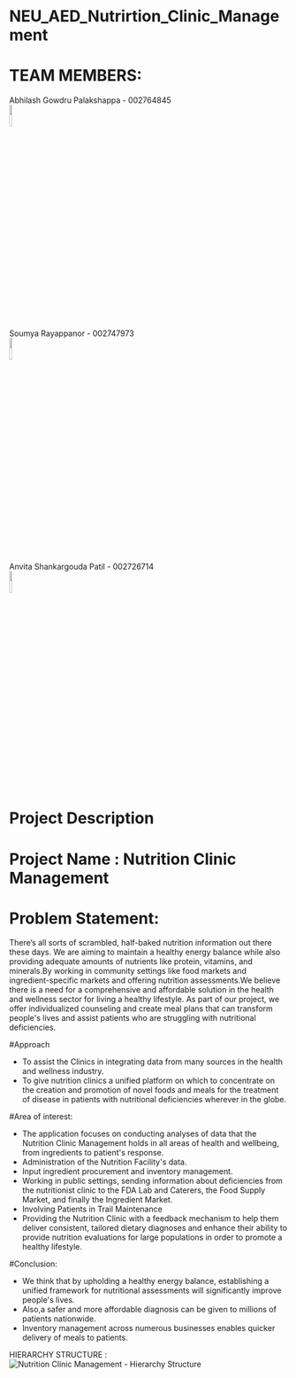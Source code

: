 # NEU_AED_Nutrirtion_Clinic_Management
# TEAM MEMBERS:
Abhilash Gowdru Palakshappa - 002764845 <br>
<img src="https://media-exp1.licdn.com/dms/image/D5603AQG7FcXuYR249w/profile-displayphoto-shrink_800_800/0/1661383024454?e=2147483647&amp;v=beta&amp;t=S2FYv-U2Lq9a2EWo4_m2Nn62Bs0lWBEtIun37veWHHY" width="10%" height="10%"> <br>

Soumya Rayappanor - 002747973 <br>
<img src="https://media-exp1.licdn.com/dms/image/D4E03AQG39Djb7kksMg/profile-displayphoto-shrink_800_800/0/1667433629820?e=1675900800&amp;v=beta&amp;t=xIq70wb83cF2JKt9Vl8mXOeZtgc9eKv66kqxKFH6GY0" width="10%" height="10%"> <br>

Anvita Shankargouda Patil - 002726714 <br>
<img src="https://media-exp1.licdn.com/dms/image/C5603AQEtk9LKaadIlQ/profile-displayphoto-shrink_800_800/0/1658690147465?e=1675900800&v=beta&t=JYW2aGNVXp7W2VmtResRoRTUcucstRwhaZC7FVsWkdw" width="10%" height="10%"> <br>

# Project Description
# Project Name : Nutrition Clinic Management

# Problem Statement:

There’s all sorts of scrambled, half-baked nutrition information out there these days. We are aiming to maintain a healthy energy balance while also providing adequate amounts of nutrients like protein, vitamins, and minerals.By working in community settings like food markets and ingredient-specific markets and offering nutrition assessments.We believe there is a need for a comprehensive and affordable solution in the health and wellness sector for living a healthy lifestyle. As part of our project, we offer individualized counseling and create meal plans that can transform people's lives and assist patients who are struggling with nutritional deficiencies.

#Approach

* To assist the Clinics in integrating data from many sources in the health and wellness industry.
* To give nutrition clinics a unified platform on which to concentrate on the creation and promotion of novel foods and meals for the treatment of disease in patients with nutritional deficiencies wherever in the globe.

#Area of interest:

* The application focuses on conducting analyses of data that the Nutrition Clinic Management holds in all areas of health and wellbeing, from ingredients to patient's response.
* Administration of the Nutrition Facility's data.
* Input ingredient procurement and inventory management.
* Working in public settings, sending information about deficiencies from the nutritionist clinic to the FDA Lab and Caterers, the Food Supply Market, and finally the Ingredient Market.
* Involving Patients in Trail Maintenance
* Providing the Nutrition Clinic with a feedback mechanism to help them deliver consistent, tailored dietary diagnoses and enhance their ability to provide nutrition evaluations for large populations in order to promote a healthy lifestyle.

#Conclusion:
* We think that by upholding a healthy energy balance, establishing a unified framework for nutritional assessments will significantly improve people's lives. 
* Also,a safer and more affordable diagnosis can be given to millions of patients nationwide. 
* Inventory management across numerous businesses enables quicker delivery of meals to patients.

HIERARCHY STRUCTURE :
![Nutrition Clinic Management - Hierarchy Structure](https://user-images.githubusercontent.com/114604212/206951755-85048a31-2cc4-4e0c-86c5-6867d4fbebef.png)






